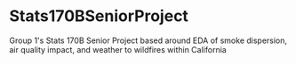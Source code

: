 # Stats170BSeniorProject
Group 1's Stats 170B Senior Project based around EDA of smoke dispersion, air quality impact, and weather to wildfires within California
